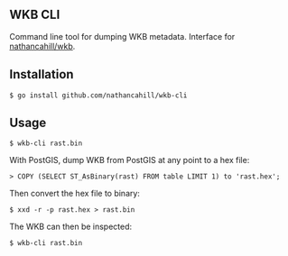 ## WKB CLI

Command line tool for dumping WKB metadata. Interface for [nathancahill/wkb](https://github.com/nathancahill/wkb).

## Installation

```
$ go install github.com/nathancahill/wkb-cli
```

## Usage

```
$ wkb-cli rast.bin
```

With PostGIS, dump WKB from PostGIS at any point to a hex file:

```
> COPY (SELECT ST_AsBinary(rast) FROM table LIMIT 1) to 'rast.hex';
```

Then convert the hex file to binary:

```
$ xxd -r -p rast.hex > rast.bin
```

The WKB can then be inspected:

```
$ wkb-cli rast.bin
```
